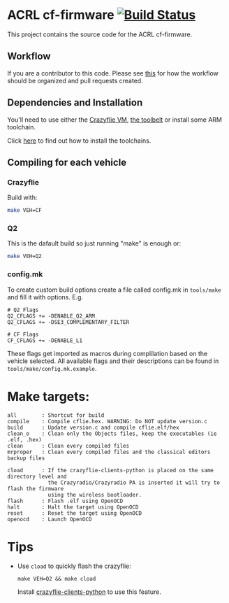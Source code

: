 # ACRL cf-firmware  [![Build Status](https://api.travis-ci.org/HovakimyanResearch/cf-firmware.svg)](https://travis-ci.org/HovakimyanResearch/cf-firmware)

This project contains the source code for the ACRL  cf-firmware.

## Workflow

If you are a contributor to this code. Please see
[this](https://github.com/HovakimyanResearch/cf-firmware/wiki/Workflow)
for how the workflow should be organized and pull requests created.

## Dependencies and Installation

You'll need to use either the [Crazyflie VM](https://wiki.bitcraze.io/projects:virtualmachine:index),
[the toolbelt](https://wiki.bitcraze.io/projects:dockerbuilderimage:index) or
install some ARM toolchain.

Click
[here](https://github.com/HovakimyanResearch/cf-firmware/wiki/Installation)
to find out how to install the toolchains.

## Compiling for each vehicle

### Crazyflie

Build with:
```bash
make VEH=CF
```
### Q2

This is the dafault build so just running "make" is enough or:
```bash
make VEH=Q2
```

### config.mk
To create custom build options create a file called config.mk in `tools/make`
and fill it with options. E.g.
```
# Q2 Flags
Q2_CFLAGS += -DENABLE_Q2_ARM
Q2_CFLAGS += -DSE3_COMPLEMENTARY_FILTER

# CF Flags
CF_CFLAGS += -DENABLE_L1
```
These flags get imported as macros during complilation based on the vehicle
selected. All available flags and their descriptions can be found in
`tools/make/config.mk.example`.

# Make targets:
```
all        : Shortcut for build
compile    : Compile cflie.hex. WARNING: Do NOT update version.c
build      : Update version.c and compile cflie.elf/hex
clean_o    : Clean only the Objects files, keep the executables (ie .elf, .hex)
clean      : Clean every compiled files
mrproper   : Clean every compiled files and the classical editors backup files

cload      : If the crazyflie-clients-python is placed on the same directory level and
             the Crazyradio/Crazyradio PA is inserted it will try to flash the firmware
             using the wireless bootloader.
flash      : Flash .elf using OpenOCD
halt       : Halt the target using OpenOCD
reset      : Reset the target using OpenOCD
openocd    : Launch OpenOCD
```

# Tips
* Use `cload` to quickly flash the crazyflie:
   ```
   make VEH=Q2 && make cload
   ```
   Install [crazyflie-clients-python](https://github.com/bitcraze/crazyflie-clients-python.git)
   to use this feature.
